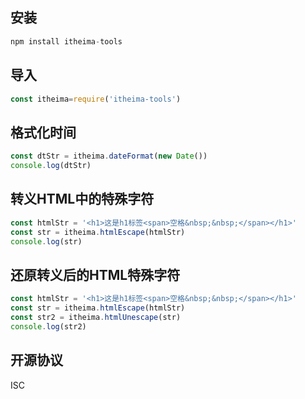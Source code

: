 ## 安装
```js
npm install itheima-tools
```

## 导入
```js
const itheima=require('itheima-tools')
```

## 格式化时间
```js
const dtStr = itheima.dateFormat(new Date())
console.log(dtStr)
```

## 转义HTML中的特殊字符
```js
const htmlStr = '<h1>这是h1标签<span>空格&nbsp;&nbsp;</span></h1>'
const str = itheima.htmlEscape(htmlStr)
console.log(str)
```

## 还原转义后的HTML特殊字符
```js
const htmlStr = '<h1>这是h1标签<span>空格&nbsp;&nbsp;</span></h1>'
const str = itheima.htmlEscape(htmlStr)
const str2 = itheima.htmlUnescape(str)
console.log(str2)
```

## 开源协议
ISC